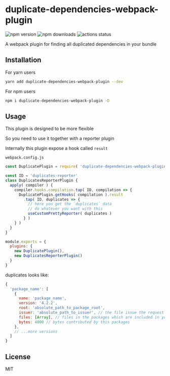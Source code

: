 # duplicate-dependencies-webpack-plugin

![npm version](https://img.shields.io/npm/v/duplicate-dependencies-webpack-plugin)
![npm downloads](https://img.shields.io/npm/dm/duplicate-dependencies-webpack-plugin)
![actions status](https://github.com/fengzilong/duplicate-dependencies-webpack-plugin/workflows/Node%20CI/badge.svg)

A webpack plugin for finding all duplicated dependencies in your bundle

## Installation

For yarn users

```bash
yarn add duplicate-dependencies-webpack-plugin --dev
```

For npm users

```bash
npm i duplicate-dependencies-webpack-plugin -D
```

## Usage

This plugin is designed to be more flexible

So you need to use it together with a reporter plugin

Internally this plugin expose a hook called `result`

`webpack.config.js`

```js
const DuplicatePlugin = require( 'duplicate-dependencies-webpack-plugin' )

const ID = 'duplicates-reporter'
class DuplicatesReporterPlugin {
  apply( compiler ) {
    compiler.hooks.compilation.tap( ID, compilation => {
      DuplicatePlugin.getHooks( compilation ).result
        .tap( ID, duplicates => {
          // here you get the `duplicates` data
          // do whatever you want with this
          useCustomPrettyReporter( duplicates )
        } )
    } )
  }
}

module.exports = {
  plugins: {
    new DuplicatePlugin(),
    new DuplicatesReporterPlugin()
  }
}
```

duplicates looks like:

```js
{
  'package_name': [
    {
      name: 'package_name',
      version: '4.2.2',
      root: 'absolute_path_to_package_root',
      issuer: 'absolute_path_to_issuer', // the file issue the request
      files: [Array], // files in the packages which are included in your bundle
      bytes: 4000 // bytes contributed by this packages
    },
    // ...more versions
  ]
}
```

## License

MIT
